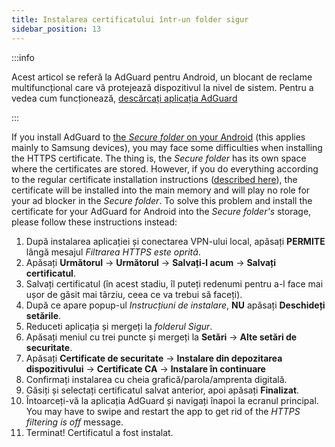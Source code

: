 ```yaml
---
title: Instalarea certificatului într-un folder sigur
sidebar_position: 13
---
```


:::info

Acest articol se referă la AdGuard pentru Android, un blocant de reclame multifuncțional care vă protejează dispozitivul la nivel de sistem. Pentru a vedea cum funcționează, [descărcați aplicația AdGuard](https://agrd.io/download-kb-adblock)

:::

If you install AdGuard to [the *Secure folder* on your Android](https://www.samsung.com/uk/support/mobile-devices/what-is-the-secure-folder-and-how-do-i-use-it/) (this applies mainly to Samsung devices), you may face some difficulties when installing the HTTPS certificate. The thing is, the *Secure folder* has its own space where the certificates are stored. However, if you do everything according to the regular certificate installation instructions ([described here](/adguard-for-android/features/settings#https-filtering)), the certificate will be installed into the main memory and will play no role for your ad blocker in the *Secure folder*. To solve this problem and install the certificate for your AdGuard for Android into the *Secure folder's* storage, please follow these instructions instead:

1. După instalarea aplicației și conectarea VPN-ului local, apăsați **PERMITE** lângă mesajul *Filtrarea HTTPS este oprită*.
1. Apăsați **Următorul** → **Următorul** → **Salvați-l acum** → **Salvați certificatul**.
1. Salvați certificatul (în acest stadiu, îl puteți redenumi pentru a-l face mai ușor de găsit mai târziu, ceea ce va trebui să faceți).
1. După ce apare popup-ul *Instrucțiuni de instalare*, **NU** apăsați **Deschideți setările**.
1. Reduceti aplicația și mergeți la *folderul Sigur*.
1. Apăsați meniul cu trei puncte și mergeți la **Setări** → **Alte setări de securitate**.
1. Apăsați **Certificate de securitate** → **Instalare din depozitarea dispozitivului** → **Certificate CA** → **Instalare în continuare**
1. Confirmați instalarea cu cheia grafică/parola/amprenta digitală.
1. Găsiți și selectați certificatul salvat anterior, apoi apăsați **Finalizat**.
1. Întoarceți-vă la aplicația AdGuard și navigați înapoi la ecranul principal. You may have to swipe and restart the app to get rid of the *HTTPS filtering is off* message.
1. Terminat! Certificatul a fost instalat.
